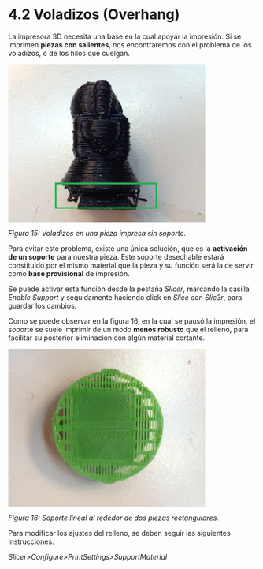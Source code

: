 # 4.2 Voladizos (Overhang)

La impresora 3D necesita una base en la cual apoyar la impresión. Si se imprimen **piezas con salientes**, nos encontraremos con el problema de los voladizos, o de los hilos que cuelgan.

<img src="vol.jpg" alt="vol" height="320" width="400" align="middle">

*Figura 15: Voladizos en una pieza impresa sin soporte.*

Para evitar este problema, existe una única solución, que es la **activación de un soporte** para nuestra pieza. Este soporte desechable estará constituido por el mismo material que la pieza y su función será la de servir como **base provisional** de impresión.

Se puede activar esta función desde la pestaña *Slicer*, marcando la casilla *Enable Support* y seguidamente haciendo click en *Slice con Slic3r*, para guardar los cambios.

Como se puede observar en la figura 16, en la cual se pausó la impresión, el soporte se suele imprimir de un modo **menos robusto** que el relleno, para facilitar su posterior eliminación con algún material cortante.

<img src="sup.jpg" alt="sup" height="320" width="400" align="middle">

*Figura 16: Soporte lineal al rededor de dos piezas rectangulares.*

Para modificar los ajustes del relleno, se deben seguir las siguientes instrucciones:

*Slicer>Configure>PrintSettings>SupportMaterial*